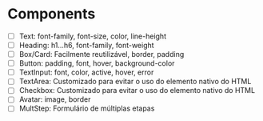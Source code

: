 # Components

* [ ] Text: font-family, font-size, color, line-height
* [ ] Heading: h1...h6, font-family, font-weight
* [ ] Box/Card: Facilmente reutilizável, border, padding
* [ ] Button: padding, font, hover, background-color
* [ ] TextInput: font, color, active, hover, error
* [ ] TextArea: Customizado para evitar o uso do elemento nativo do HTML
* [ ] Checkbox: Customizado para evitar o uso do elemento nativo do HTML
* [ ] Avatar: image, border
* [ ] MultStep: Formulário de múltiplas etapas